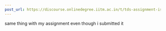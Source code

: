 ```yaml
---
post_url: https://discourse.onlinedegree.iitm.ac.in/t/tds-assignment-is-not-submitting/166189/15
---
```

same thing with my assignment even though i submitted it